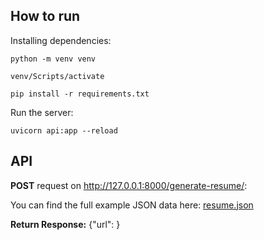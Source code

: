 ## How to run

Installing dependencies:

```
python -m venv venv
```

```
venv/Scripts/activate
```

```
pip install -r requirements.txt
```

Run the server:

```
uvicorn api:app --reload
```

## API

**POST** request on http://127.0.0.1:8000/generate-resume/:

You can find the full example JSON data here: [resume.json](./resume.json)


**Return Response:** {"url": <url of the resume to download pdf file>}